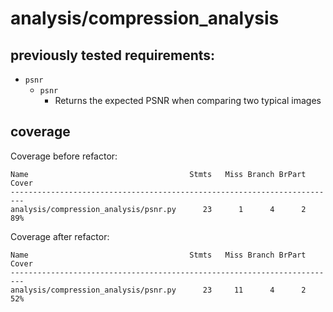 # analysis/compression_analysis

## previously tested requirements:
- `psnr`
  * `psnr`
    - Returns the expected PSNR when comparing two typical images


## coverage

Coverage before refactor:
```
Name                                    Stmts   Miss Branch BrPart  Cover
-------------------------------------------------------------------------
analysis/compression_analysis/psnr.py      23      1      4      2    89%
```

Coverage after refactor:
```
Name                                    Stmts   Miss Branch BrPart  Cover
-------------------------------------------------------------------------
analysis/compression_analysis/psnr.py      23     11      4      2    52%
```
